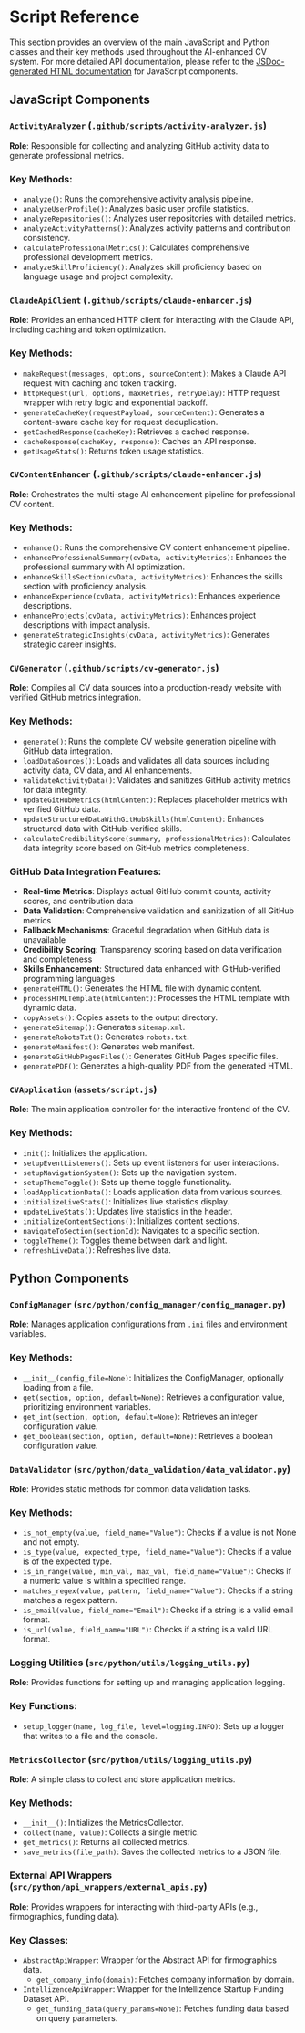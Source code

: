 # Script Reference

This section provides an overview of the main JavaScript and Python classes and their key methods used throughout the AI-enhanced CV system. For more detailed API documentation, please refer to the [JSDoc-generated HTML documentation](jsdoc_output/index.html) for JavaScript components.

## JavaScript Components

### `ActivityAnalyzer` (`.github/scripts/activity-analyzer.js`)

**Role**: Responsible for collecting and analyzing GitHub activity data to generate professional metrics.

### Key Methods:

*   `analyze()`: Runs the comprehensive activity analysis pipeline.
*   `analyzeUserProfile()`: Analyzes basic user profile statistics.
*   `analyzeRepositories()`: Analyzes user repositories with detailed metrics.
*   `analyzeActivityPatterns()`: Analyzes activity patterns and contribution consistency.
*   `calculateProfessionalMetrics()`: Calculates comprehensive professional development metrics.
*   `analyzeSkillProficiency()`: Analyzes skill proficiency based on language usage and project complexity.

### `ClaudeApiClient` (`.github/scripts/claude-enhancer.js`)

**Role**: Provides an enhanced HTTP client for interacting with the Claude API, including caching and token optimization.

### Key Methods:

*   `makeRequest(messages, options, sourceContent)`: Makes a Claude API request with caching and token tracking.
*   `httpRequest(url, options, maxRetries, retryDelay)`: HTTP request wrapper with retry logic and exponential backoff.
*   `generateCacheKey(requestPayload, sourceContent)`: Generates a content-aware cache key for request deduplication.
*   `getCachedResponse(cacheKey)`: Retrieves a cached response.
*   `cacheResponse(cacheKey, response)`: Caches an API response.
*   `getUsageStats()`: Returns token usage statistics.

### `CVContentEnhancer` (`.github/scripts/claude-enhancer.js`)

**Role**: Orchestrates the multi-stage AI enhancement pipeline for professional CV content.

### Key Methods:

*   `enhance()`: Runs the comprehensive CV content enhancement pipeline.
*   `enhanceProfessionalSummary(cvData, activityMetrics)`: Enhances the professional summary with AI optimization.
*   `enhanceSkillsSection(cvData, activityMetrics)`: Enhances the skills section with proficiency analysis.
*   `enhanceExperience(cvData, activityMetrics)`: Enhances experience descriptions.
*   `enhanceProjects(cvData, activityMetrics)`: Enhances project descriptions with impact analysis.
*   `generateStrategicInsights(cvData, activityMetrics)`: Generates strategic career insights.

### `CVGenerator` (`.github/scripts/cv-generator.js`)

**Role**: Compiles all CV data sources into a production-ready website with verified GitHub metrics integration.

### Key Methods:

*   `generate()`: Runs the complete CV website generation pipeline with GitHub data integration.
*   `loadDataSources()`: Loads and validates all data sources including activity data, CV data, and AI enhancements.
*   `validateActivityData()`: Validates and sanitizes GitHub activity metrics for data integrity.
*   `updateGitHubMetrics(htmlContent)`: Replaces placeholder metrics with verified GitHub data.
*   `updateStructuredDataWithGitHubSkills(htmlContent)`: Enhances structured data with GitHub-verified skills.
*   `calculateCredibilityScore(summary, professionalMetrics)`: Calculates data integrity score based on GitHub metrics completeness.

### GitHub Data Integration Features:

*   **Real-time Metrics**: Displays actual GitHub commit counts, activity scores, and contribution data
*   **Data Validation**: Comprehensive validation and sanitization of all GitHub metrics
*   **Fallback Mechanisms**: Graceful degradation when GitHub data is unavailable
*   **Credibility Scoring**: Transparency scoring based on data verification and completeness
*   **Skills Enhancement**: Structured data enhanced with GitHub-verified programming languages
*   `generateHTML()`: Generates the HTML file with dynamic content.
*   `processHTMLTemplate(htmlContent)`: Processes the HTML template with dynamic data.
*   `copyAssets()`: Copies assets to the output directory.
*   `generateSitemap()`: Generates `sitemap.xml`.
*   `generateRobotsTxt()`: Generates `robots.txt`.
*   `generateManifest()`: Generates web manifest.
*   `generateGitHubPagesFiles()`: Generates GitHub Pages specific files.
*   `generatePDF()`: Generates a high-quality PDF from the generated HTML.

### `CVApplication` (`assets/script.js`)

**Role**: The main application controller for the interactive frontend of the CV.

### Key Methods:

*   `init()`: Initializes the application.
*   `setupEventListeners()`: Sets up event listeners for user interactions.
*   `setupNavigationSystem()`: Sets up the navigation system.
*   `setupThemeToggle()`: Sets up theme toggle functionality.
*   `loadApplicationData()`: Loads application data from various sources.
*   `initializeLiveStats()`: Initializes live statistics display.
*   `updateLiveStats()`: Updates live statistics in the header.
*   `initializeContentSections()`: Initializes content sections.
*   `navigateToSection(sectionId)`: Navigates to a specific section.
*   `toggleTheme()`: Toggles theme between dark and light.
*   `refreshLiveData()`: Refreshes live data.

## Python Components

### `ConfigManager` (`src/python/config_manager/config_manager.py`)

**Role**: Manages application configurations from `.ini` files and environment variables.

### Key Methods:

*   `__init__(config_file=None)`: Initializes the ConfigManager, optionally loading from a file.
*   `get(section, option, default=None)`: Retrieves a configuration value, prioritizing environment variables.
*   `get_int(section, option, default=None)`: Retrieves an integer configuration value.
*   `get_boolean(section, option, default=None)`: Retrieves a boolean configuration value.

### `DataValidator` (`src/python/data_validation/data_validator.py`)

**Role**: Provides static methods for common data validation tasks.

### Key Methods:

*   `is_not_empty(value, field_name="Value")`: Checks if a value is not None and not empty.
*   `is_type(value, expected_type, field_name="Value")`: Checks if a value is of the expected type.
*   `is_in_range(value, min_val, max_val, field_name="Value")`: Checks if a numeric value is within a specified range.
*   `matches_regex(value, pattern, field_name="Value")`: Checks if a string matches a regex pattern.
*   `is_email(value, field_name="Email")`: Checks if a string is a valid email format.
*   `is_url(value, field_name="URL")`: Checks if a string is a valid URL format.

### Logging Utilities (`src/python/utils/logging_utils.py`)

**Role**: Provides functions for setting up and managing application logging.

### Key Functions:

*   `setup_logger(name, log_file, level=logging.INFO)`: Sets up a logger that writes to a file and the console.

### `MetricsCollector` (`src/python/utils/logging_utils.py`)

**Role**: A simple class to collect and store application metrics.

### Key Methods:

*   `__init__()`: Initializes the MetricsCollector.
*   `collect(name, value)`: Collects a single metric.
*   `get_metrics()`: Returns all collected metrics.
*   `save_metrics(file_path)`: Saves the collected metrics to a JSON file.

### External API Wrappers (`src/python/api_wrappers/external_apis.py`)

**Role**: Provides wrappers for interacting with third-party APIs (e.g., firmographics, funding data).

### Key Classes:

*   `AbstractApiWrapper`: Wrapper for the Abstract API for firmographics data.
    *   `get_company_info(domain)`: Fetches company information by domain.
*   `IntellizenceApiWrapper`: Wrapper for the Intellizence Startup Funding Dataset API.
    *   `get_funding_data(query_params=None)`: Fetches funding data based on query parameters.